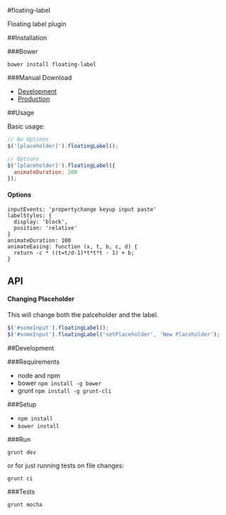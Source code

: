 #floating-label

Floating label plugin

##Installation

###Bower

`bower install floating-label`

###Manual Download

- [Development]()
- [Production]()

##Usage

Basic usage:

```javascript
// No Options
$('[placeholder]').floatingLabel();

// Options
$('[placeholder]').floatingLabel({
  animateDuration: 200
});
```

#### Options

```
inputEvents: 'propertychange keyup input paste'
labelStyles: {
  display: 'block',
  position: 'relative'
}
animateDuration: 100
animateEasing: function (x, t, b, c, d) {
  return -c * ((t=t/d-1)*t*t*t - 1) + b;
}
```

## API

#### Changing Placeholder

This will change both the palceholder and the label.

```javascript
$('#someInput').floatingLabel();
$('#someInput').floatingLabel('setPlaceholder', 'New Placeholder');
```


##Development

###Requirements

- node and npm
- bower `npm install -g bower`
- grunt `npm install -g grunt-cli`

###Setup

- `npm install`
- `bower install`

###Run

`grunt dev`

or for just running tests on file changes:

`grunt ci`

###Tests

`grunt mocha`
